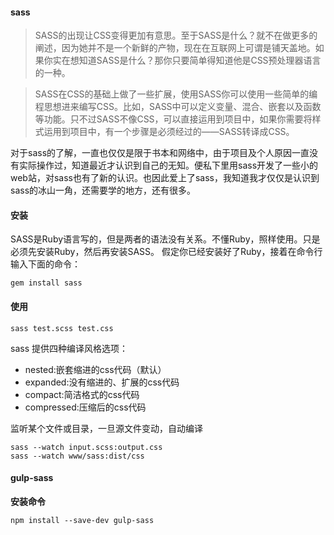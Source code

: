 #### sass

> SASS的出现让CSS变得更加有意思。至于SASS是什么？就不在做更多的阐述，因为她并不是一个新鲜的产物，现在在互联网上可谓是铺天盖地。如果你实在想知道SASS是什么？那你只要简单得知道他是CSS预处理器语言的一种。

> SASS在CSS的基础上做了一些扩展，使用SASS你可以使用一些简单的编程思想进来编写CSS。比如，SASS中可以定义变量、混合、嵌套以及函数等功能。只不过SASS不像CSS，可以直接运用到项目中，如果你需要将样式运用到项目中，有一个步骤是必须经过的——SASS转译成CSS。

对于sass的了解，一直也仅仅是限于书本和网络中，由于项目及个人原因一直没有实际操作过，知道最近才认识到自己的无知。便私下里用sass开发了一些小的web站，对sass也有了新的认识。也因此爱上了sass，我知道我才仅仅是认识到sass的冰山一角，还需要学的地方，还有很多。

#### 安装

SASS是Ruby语言写的，但是两者的语法没有关系。不懂Ruby，照样使用。只是必须先安装Ruby，然后再安装SASS。
假定你已经安装好了Ruby，接着在命令行输入下面的命令：

```
gem install sass
```


#### 使用

```
sass test.scss test.css 
```

sass 提供四种编译风格选项：

* nested:嵌套缩进的css代码（默认）
* expanded:没有缩进的、扩展的css代码
* compact:简洁格式的css代码
* compressed:压缩后的css代码

监听某个文件或目录，一旦源文件变动，自动编译
```
sass --watch input.scss:output.css
sass --watch www/sass:dist/css
```

#### gulp-sass

**安装命令**

```
npm install --save-dev gulp-sass
```